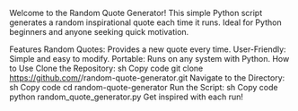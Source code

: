 Welcome to the Random Quote Generator! This simple Python script generates a random inspirational quote each time it runs. Ideal for Python beginners and anyone seeking quick motivation.

Features
Random Quotes: Provides a new quote every time.
User-Friendly: Simple and easy to modify.
Portable: Runs on any system with Python.
How to Use
Clone the Repository:
sh
Copy code
git clone https://github.com/<your-username>/random-quote-generator.git
Navigate to the Directory:
sh
Copy code
cd random-quote-generator
Run the Script:
sh
Copy code
python random_quote_generator.py
Get inspired with each run!
